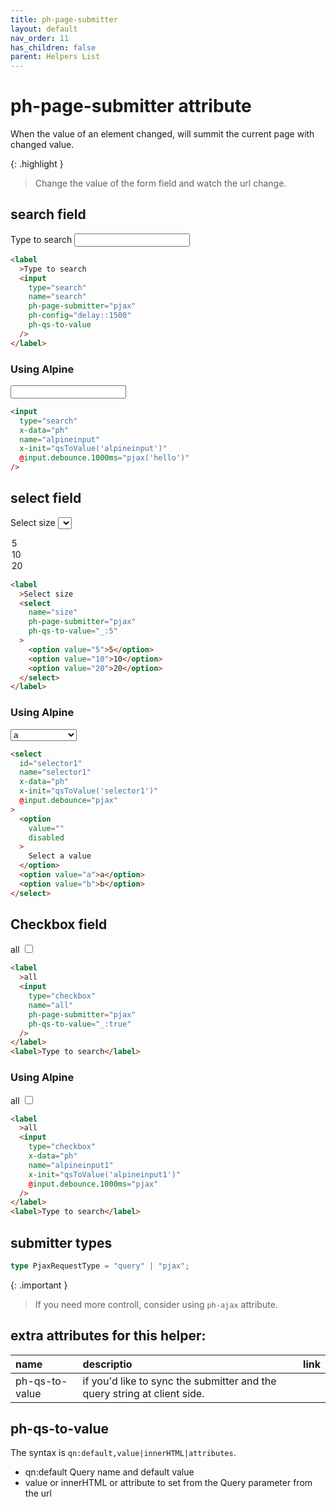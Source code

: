 ```yaml
---
title: ph-page-submitter
layout: default
nav_order: 11
has_children: false
parent: Helpers List
---
```


# ph-page-submitter attribute

When the value of an element changed, will summit the current page with changed value.

{: .highlight }

> Change the value of the form field and watch the url change.

## search field

<div class="code-example" markdown="1">
<code class="language-plaintext highlighter-rouge" ph-show-current-url></code>

<label>Type to search
<input type="search" name="search" ph-page-submitter="pjax" ph-config="delay::1500" ph-qs-to-value/>
</label>

</div>

```html
<label
  >Type to search
  <input
    type="search"
    name="search"
    ph-page-submitter="pjax"
    ph-config="delay::1500"
    ph-qs-to-value
  />
</label>
```

### Using Alpine

<div class="code-example" markdown="1">
<label>
<input
  type="search"
  x-data="ph"
  name="alpineinput"
  x-init="qsToValue('alpineinput')" 
  x-on:input.debounce.1000ms="pjax('hello')"/>
</label>
</div>

```html
<input
  type="search"
  x-data="ph"
  name="alpineinput"
  x-init="qsToValue('alpineinput')"
  @input.debounce.1000ms="pjax('hello')"
/>
```

## select field

<div class="code-example" markdown="1">
<code class="language-plaintext highlighter-rouge" ph-show-current-url></code>

<label>Select size
<select name="size" 
 ph-page-submitter="pjax" 
 ph-qs-to-value="_:5">
<option value="5">5</option>
<option value="10">10</option>
<option value="20">20</option>
</select>
</label>
</div>

```html
<label
  >Select size
  <select
    name="size"
    ph-page-submitter="pjax"
    ph-qs-to-value="_:5"
  >
    <option value="5">5</option>
    <option value="10">10</option>
    <option value="20">20</option>
  </select>
</label>
```

### Using Alpine

<div class="code-example" markdown="1">
<form>
    <select
      id="selector1"
      name="selector1"
      x-data="ph"
      x-init="qsToValue('selector1')"
      x-on:input.debounce="pjax"
    >
      <option value="" disabled>Select a value</option>
        <option value="a">a</option>
        <option value="b">b</option>
    </select>
</form>
</div>

```html
<select
  id="selector1"
  name="selector1"
  x-data="ph"
  x-init="qsToValue('selector1')"
  @input.debounce="pjax"
>
  <option
    value=""
    disabled
  >
    Select a value
  </option>
  <option value="a">a</option>
  <option value="b">b</option>
</select>
```

## Checkbox field

<div class="code-example" markdown="1">
<code class="language-plaintext highlighter-rouge" ph-show-current-url></code>

<label>all
<input type="checkbox" name="all"
 ph-page-submitter="pjax"
 ph-qs-to-value="_:true"/>
</label>

</div>

```html
<label
  >all
  <input
    type="checkbox"
    name="all"
    ph-page-submitter="pjax"
    ph-qs-to-value="_:true"
  />
</label>
<label>Type to search</label>
```

### Using Alpine

<div class="code-example" markdown="1">
<code class="language-plaintext highlighter-rouge" ph-show-current-url></code>

<label>all
<input
type="checkbox"
x-data="ph"
name="alpineinput1"
x-init="qsToValue('alpineinput1')"
x-on:input.debounce.1000ms="pjax"
/>
</label>

</div>

```html
<label
  >all
  <input
    type="checkbox"
    x-data="ph"
    name="alpineinput1"
    x-init="qsToValue('alpineinput1')"
    @input.debounce.1000ms="pjax"
  />
</label>
<label>Type to search</label>
```

## submitter types

```typescript
type PjaxRequestType = "query" | "pjax";
```

{: .important }

> If you need more controll, consider using `ph-ajax` attribute.

## extra attributes for this helper:

| name           | descriptio                                                               | link |
| :------------- | :----------------------------------------------------------------------- | ---- |
| ph-qs-to-value | if you'd like to sync the submitter and the query string at client side. |      |

## ph-qs-to-value

The syntax is `qn:default,value|innerHTML|attributes`.

- qn:default Query name and default value
- value or innerHTML or attribute to set from the Query parameter from the url
